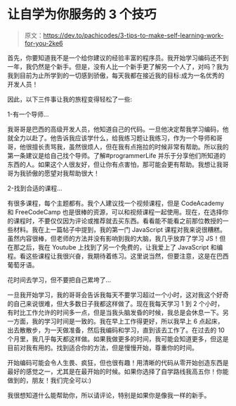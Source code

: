 # 让自学为你服务的 3 个技巧

> 原文：<https://dev.to/pachicodes/3-tips-to-make-self-learning-work-for-you-2ke6>

首先，你要知道我不是一个给你建议的经验丰富的程序员。我开始学习编码还不到一年，我仍然是个新手。但是，没有人比一个新手更了解另一个人了，对吗？我为我到目前为止所学到的一切感到骄傲，每天我都在接近我的目标:成为一名优秀的开发人员！

因此，以下三件事让我的旅程变得轻松了一些:

1-有一个导师...

我哥哥是巴西的高级开发人员，他知道自己的代码。一旦他决定帮我学习编码，他就全力以赴了。他告诉我应该学什么，给我练习题让我练习，作为一个导师和哥哥，他很擅长责骂我，虽然很烦人，但在我有点拖拉的时候非常有帮助。所以我的第一条建议是给自己找个导师。了解#programmerLife 并乐于分享他们所知道的东西的人。如果这个人很友好，但让你有点害怕，那可能会更有帮助。我想让我哥哥为我骄傲的愿望对我帮助很大！

2-找到合适的课程...

有很多课程，每个主题都有。我个人建议找一个视频课程，但是 CodeAcademy 和 FreeCodeCamp 也是很棒的资源，可以和视频课程一起使用。现在，在选择你的课程时，不要仅仅因为评论或推荐就去买东西。看看能不能看之前那位教授的一些材料。我在上一篇帖子中提到，我的第一门 JavaScript 课程对我来说很糟糕。虽然内容很棒，但老师的方法并没有影响到我的大脑，我几乎放弃了学习 JS！但在那之后，我在 Youtube 上找到了另一个免费的，让我爱上了 JavaScript 和编程。看这些课程让我很兴奋，我期待着练习。这里说当然，但要注意，这是在巴西葡萄牙语。

花时间去学习，但不要把自己累垮了...

一旦我开始学习，我的哥哥会告诉我每天不要学习超过一个小时，这对我这个好奇的自己来说很难，但大多数日子我都这样做了。现在我每天学习 1 到 2 个小时，有时比工作允许的时间多一点，但是当我头脑发昏的时候，我总是会休息一下。另一方面，我的学习时间是一致的。我在早上工作得更好，所以我早上 6 点起床，出去散散步，为一天做准备，然后我编码和学习，直到该去工作了。在过去的 10 个月里，我几乎每天都这样做。如果我做更多的时间，我可能会知道更多，但这是目前对我有用的。找到适合你的方法，但是慢慢开始，尊重你的时间。

开始编码可能会令人生畏、疯狂，但也很有趣！用清晰的代码从零开始创造东西是最好的感觉之一，尤其是在最开始的时候。如果你选择了自学路线我高五你！你能做到的，朋友！我们完全可以:)

我很想知道什么能帮助你，所以请评论，特别是如果你是像我一样的新手。